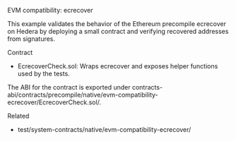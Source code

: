 EVM compatibility: ecrecover

This example validates the behavior of the Ethereum precompile ecrecover on Hedera by deploying a small contract and verifying recovered addresses from signatures.

Contract
- EcrecoverCheck.sol: Wraps ecrecover and exposes helper functions used by the tests.

The ABI for the contract is exported under contracts-abi/contracts/precompile/native/evm-compatibility-ecrecover/EcrecoverCheck.sol/.

Related
- test/system-contracts/native/evm-compatibility-ecrecover/
